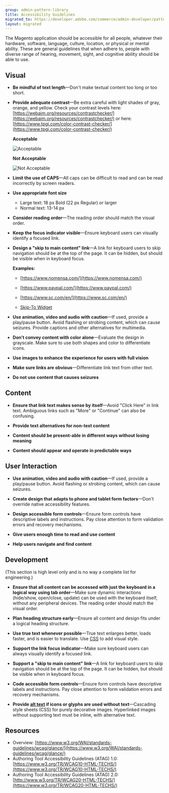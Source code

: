```yaml
---
group: admin-pattern-library
title: Accessibility Guidelines
migrated_to: https://developer.adobe.com/commerce/admin-developer/pattern-library/general/accessibility-guidelines/
layout: migrated
---
```

The Magento application should be accessible for all people, whatever their hardware, software, language, culture, location, or physical or mental ability. These are general guidelines that when adhere to, people with diverse range of hearing, movement, sight, and cognitive ability should be able to use.

## Visual

-  **Be mindful of text length**—Don't make textual content too long or too short.

-  **Provide adequate contrast**—Be extra careful with light shades of gray, orange, and yellow. Check your contrast levels here: [https://webaim.org/resources/contrastchecker/](https://webaim.org/resources/contrastchecker/) or here: [https://www.tpgi.com/color-contrast-checker/](https://www.tpgi.com/color-contrast-checker/)

   **Acceptable**

   ![Acceptable](img/largetext-sample1.png)

   **Not Acceptable**

   ![Not Acceptable](img/largetext-sample2.png)

-  **Limit the use of CAPS**—All caps can be difficult to read and can be read incorrectly by screen readers.

-  **Use appropriate font size**
   -  Large text: 18 px Bold (22 px Regular) or larger
   -  Normal text: 13-14 px

-  **Consider reading order**—The reading order should match the visual order.

-  **Keep the focus indicator visible**—Ensure keyboard users can visually identify a focused link.

-  **Design a "skip to main content" link**—A link for keyboard users to skip navigation should be at the top of the page. It can be hidden, but should be visible when in keyboard focus.

   **Examples:**

   -  [https://www.nomensa.com/](https://www.nomensa.com/)
   -  [https://www.paypal.com/](https://www.paypal.com/)
   -  [https://www.sc.com/en/](https://www.sc.com/en/)

   -  [Skip-To Widget](https://github.com/paypal/skipto)

-  **Use animation, video and audio with caution**—If used, provide a play/pause button. Avoid flashing or strobing content, which can cause seizures. Provide captions and other alternatives for multimedia.

-  **Don’t convey content with color alone**—Evaluate the design in grayscale. Make sure to use both shapes and color to differentiate icons.

-  **Use images to enhance the experience for users with full vision**

-  **Make sure links are obvious**—Differentiate link text from other text.

-  **Do not use content that causes seizures**

## Content

-  **Ensure that link text makes sense by itself**—Avoid "Click Here" in link text. Ambiguous links such as "More" or "Continue" can also be confusing.

-  **Provide text alternatives for non-text content**

-  **Content should be present-able in different ways without losing meaning**

-  **Content should appear and operate in predictable ways**

## User Interaction

-  **Use animation, video and audio with caution**—If used, provide a play/pause button. Avoid flashing or strobing content, which can cause seizures.

-  **Create design that adapts to phone and tablet form factors**—Don't override native accessibility features.

-  **Design accessible form controls**—Ensure form controls have descriptive labels and instructions. Pay close attention to form validation errors and recovery mechanisms.

-  **Give users enough time to read and use content**

-  **Help users navigate and find content**

## Development

(This section is high level only and is no way a complete list for engineering.)

-  **Ensure that all content can be accessed with just the keyboard in a logical way using tab order**—Make sure dynamic interactions (hide/show, open/close, update) can be used with the keyboard itself, without any peripheral devices. The reading order should match the visual order.

-  **Plan heading structure early**—Ensure all content and design fits under a logical heading structure.

-  **Use true text whenever possible**—True text enlarges better, loads faster, and is easier to translate. Use [CSS](https://glossary.magento.com/css) to add visual style.

-  **Support the link focus indicator**—Make sure keyboard users can always visually identify a focused link.

-  **Support a "skip to main content" link**—A link for keyboard users to skip navigation should be at the top of the page. It can be hidden, but should be visible when in keyboard focus.

-  **Code accessible form controls**—Ensure form controls have descriptive labels and instructions. Pay close attention to form validation errors and recovery mechanisms.

-  **Provide [alt text](https://glossary.magento.com/alt-text) if icons or glyphs are used without text**—Cascading style sheets (CSS) for purely decorative images. Hyperlinked images without supporting text must be inline, with alternative text.

## Resources

-  Overview: [https://www.w3.org/WAI/standards-guidelines/wcag/glance/](https://www.w3.org/WAI/standards-guidelines/wcag/glance/)
-  Authoring Tool Accessibility Guidelines (ATAG) 1.0: [https://www.w3.org/TR/WCAG10-HTML-TECHS/](https://www.w3.org/TR/WCAG10-HTML-TECHS/)
-  Authoring Tool Accessibility Guidelines (ATAG) 2.0: [http://www.w3.org/TR/WCAG20-HTML-TECHS/](https://www.w3.org/TR/WCAG20-HTML-TECHS/)

